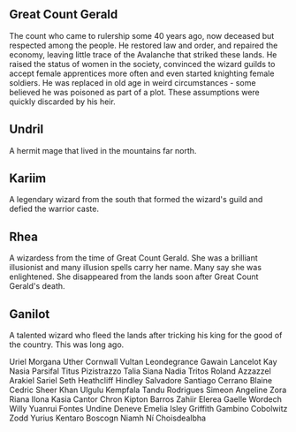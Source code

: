 ## Great Count Gerald
The count who came to rulership some 40 years ago, now deceased but respected among the people. He restored law and order, and repaired the economy, leaving little trace of the Avalanche that striked these lands. He raised the status of women in the society, convinced the wizard guilds to accept female apprentices more often and even started knighting female soldiers. He was replaced in old age in weird circumstances - some believed he was poisoned as part of a plot. These assumptions were quickly discarded by his heir.

## Undril
A hermit mage that lived in the mountains far north.

## Kariim
A legendary wizard from the south that formed the wizard's guild and defied the warrior caste.

## Rhea
A wizardess from the time of Great Count Gerald. She was a brilliant illusionist and many illusion spells carry her name. Many say she was enlightened. She disappeared from the lands soon after Great Count Gerald's death.

## Ganilot
A talented wizard who fleed the lands after tricking his king for the good of the country. This was long ago.


Uriel
Morgana
Uther
Cornwall
Vultan
Leondegrance
Gawain
Lancelot
Kay
Nasia
Parsifal
Titus
Pizistrazzo
Talia
Siana
Nadia
Tritos
Roland
Azzazzel
Arakiel
Sariel
Seth
Heathcliff
Hindley
Salvadore
Santiago
Cerrano
Blaine
Cedric
Sheer Khan
Ulgulu
Kempfala
Tandu
Rodrigues
Simeon
Angeline
Zora
Riana
Ilona
Kasia
Cantor Chron
Kipton Barros
Zahiir
Elerea
Gaelle
Wordech Willy
Yuanrui
Fontes
Undine
Deneve
Emelia
Isley
Griffith
Gambino
Cobolwitz
Zodd
Yurius
Kentaro
Boscogn
Niamh Ní Choisdealbha


